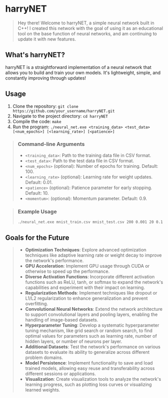 # harryNET

> Hey there! Welcome to harryNET, a simple neural network built in C++! I created this network with the goal of using it as an educational tool on the base function of neural networks, and am continuing to update it with new features. 

## What's harryNET?

harryNET is a straightforward implementation of a neural network that allows you to build and train your own models. It's lightweight, simple, and constantly improving through updates!

## Usage

1. Clone the repository: `git clone https://github.com/your_username/harryNET.git`
2. Navigate to the project directory: `cd harryNET`
3. Compile the code: `make`
4. Run the program: `./neural_net.exe <training_data> <test_data> [<num_epochs>] [<learning_rate>] [<patience>]`

> ### Command-line Arguments
> 
> - `<training_data>`: Path to the training data file in CSV format.
> - `<test_data>`: Path to the test data file in CSV format.
> - `<num_epochs>` (optional): Number of epochs for training. Default: 100.
> - `<learning_rate>` (optional): Learning rate for weight updates. Default: 0.01.
> - `<patience>` (optional): Patience parameter for early stopping. Default: 10.
> - `<momentum>`: (optional): Momentum parameter. Default: 0.9.

> ### Example Usage
> 
> ```
> ./neural_net.exe mnist_train.csv mnist_test.csv 200 0.001 20 0.1
> ```

## Goals for the Future

> - **Optimization Techniques**: Explore advanced optimization techniques like adaptive learning rate or weight decay to improve the network's performance.
> - **GPU Acceleration**: Implement GPU usage through CUDA or otherwise to speed up the performance.
> - **Diverse Activation Functions**: Incorporate different activation functions such as ReLU, tanh, or softmax to expand the network's capabilities and experiment with their impact on learning.
> - **Regularization Methods**: Implement techniques like dropout or L1/L2 regularization to enhance generalization and prevent overfitting.
> - **Convolutional Neural Networks**: Extend the network architecture to support convolutional layers and pooling layers, enabling the handling of image-based datasets.
> - **Hyperparameter Tuning**: Develop a systematic hyperparameter tuning mechanism, like grid search or random search, to find optimal values for parameters such as learning rate, number of hidden layers, or number of neurons per layer.
> - **Additional Datasets**: Test the network's performance on various datasets to evaluate its ability to generalize across different problem domains.
> - **Model Persistence**: Implement functionality to save and load trained models, allowing easy reuse and transferability across different sessions or applications.
> - **Visualization**: Create visualization tools to analyze the network's learning progress, such as plotting loss curves or visualizing learned weights.
